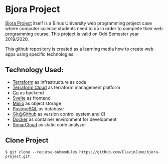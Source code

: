 # Bjora Project

[Bjora Project](https://www.scribd.com/document/438064295/tugas-pentingg) itself is a Binus University web programming project case where computer science students need to do in order to complete their web programming course. This project is valid on Odd Semester year 2019/2020.

This github repository is created as a learning media how to create web apps using specific technologies.

## Technology Used:

- [Terraform](https://www.terraform.io/) as infrastructure as code
- [Terraform Cloud](https://cloud.hashicorp.com/products/terraform) as terraform management platform
- [Go](https://go.dev/) as backend
- [Svelte](https://svelte.dev/) as frontend
- [Minio](https://min.io/) as object storage
- [PostgreSQL](https://www.postgresql.org/) as database
- [Git@Github](https://github.com) as version control system and CI
- [Docker](https://www.docker.com/) as container environment for development
- [SonarCloud](https://sonarcloud.io/) as static code analyzer

## Clone Project

```shell
$ git clone --recurse-submodules https://github.com/ClavinJune/bjora-project.git
```

